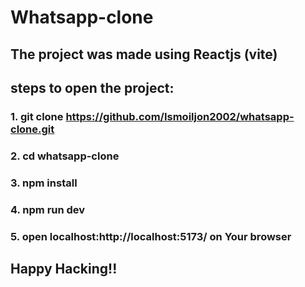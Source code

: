 # Whatsapp-clone

## The project was made using Reactjs (vite)

## steps to open the project:
### 1. git clone https://github.com/Ismoiljon2002/whatsapp-clone.git
### 2. cd whatsapp-clone
### 3. npm install 
### 4. npm run dev 
### 5. open localhost:http://localhost:5173/ on Your browser

## Happy Hacking!!
